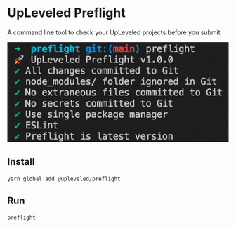 # UpLeveled Preflight

A command line tool to check your UpLeveled projects before you submit

<img src="screenshot.png" alt="A command line tool showing various passing tests that have run against a software project" />

## Install

```bash
yarn global add @upleveled/preflight
```

## Run

```bash
preflight
```
